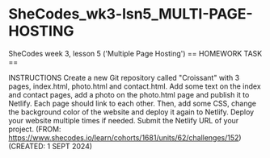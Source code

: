 # SheCodes_wk3-lsn5_MULTI-PAGE-HOSTING

SheCodes week 3, lesson 5 ('Multiple Page Hosting')
== HOMEWORK TASK ==

INSTRUCTIONS
Create a new Git repository called "Croissant" with 3 pages, index.html, photo.html and contact.html. Add some text on the index and contact pages, add a photo on the photo.html page and publish it to Netlify. Each page should link to each other. Then, add some CSS, change the background color of the website and deploy it again to Netlify. Deploy your website multiple times if needed. Submit the Netlify URL of your project.
(FROM: https://www.shecodes.io/learn/cohorts/1681/units/62/challenges/152)
(CREATED: 1 SEPT 2024)

